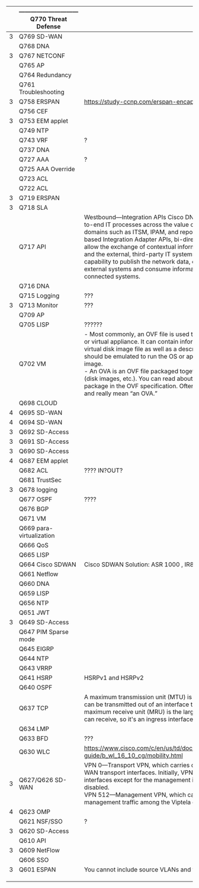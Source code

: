 |      | ——————————<br />Q770 Threat Defense |                                                              |
| ---- | ----------------------------------- | ------------------------------------------------------------ |
| 3    | Q769 SD-WAN                         |                                                              |
|      | Q768 DNA                            |                                                              |
| 3    | Q767 NETCONF                        |                                                              |
|      | Q765 AP                             |                                                              |
|      | Q764 Redundancy                     |                                                              |
|      | Q761 Troubleshooting                |                                                              |
| 3    | Q758 ERSPAN                         | https://study-ccnp.com/erspan-encapsulated-remote-span-explained/ |
|      | Q756 CEF                            |                                                              |
| 3    | Q753 EEM applet                     |                                                              |
|      | Q749 NTP                            |                                                              |
|      | Q743 VRF                            | ?                                                            |
|      | Q737 DNA                            |                                                              |
|      | Q727 AAA                            | ?                                                            |
|      | Q725 AAA Override                   |                                                              |
|      | Q723 ACL                            |                                                              |
|      | Q722 ACL                            |                                                              |
| 3    | Q719 ERSPAN                         |                                                              |
| 3    | Q718 SLA                            |                                                              |
|      | Q717 API                            | Westbound—Integration APIs Cisco DNA Center platform can power end-to-end IT processes across the value chain by integrating various domains such as ITSM, IPAM, and reporting. By leveraging the REST-based Integration Adapter APIs, bi-directional interfaces can be built to allow the exchange of contextual information between Cisco DNA Center and the external, third-party IT systems. The westbound APIs provide the capability to publish the network data, events and notifications to the external systems and consume information in Cisco DNA Center from the connected systems. |
|      | Q716 DNA                            |                                                              |
|      | Q715 Logging                        | ???                                                          |
| 3    | Q713 Monitor                        | ???                                                          |
|      | Q709 AP                             |                                                              |
|      | Q705 LISP                           | ??????                                                       |
|      | Q702 VM                             | - Most commonly, an OVF file is used to describe a single virtual machine or virtual appliance. It can contain information about the format of a virtual disk image file as well as a description of the virtual hardware that should be emulated to run the OS or application contained on such a disk image.<br />- An OVA is an OVF file packaged together with all of its supporting files (disk images, etc.). You can read about the requirements for a valid OVA package in the OVF specification. Oftentimes people will say “an OVF” and really mean “an OVA.” |
|      | Q698 CLOUD                          |                                                              |
| 4    | Q695 SD-WAN                         |                                                              |
| 4    | Q694 SD-WAN                         |                                                              |
| 3    | Q692 SD-Access                      |                                                              |
| 3    | Q691 SD-Access                      |                                                              |
| 3    | Q690  SD-Access                     |                                                              |
| 4    | Q687 EEM applet                     |                                                              |
|      | Q682 ACL                            | ???? IN?OUT?                                                 |
|      | Q681 TrustSec                       |                                                              |
| 3    | Q678 logging                        |                                                              |
|      | Q677 OSPF                           | ????                                                         |
|      | Q676 BGP                            |                                                              |
|      | Q671 VM                             |                                                              |
|      | Q669 para-virtualization            |                                                              |
|      | Q666 QoS                            |                                                              |
|      | Q665 LISP                           |                                                              |
|      | Q664 Cisco SDWAN                    | Cisco SDWAN Solution: ASR 1000 , IR8300                      |
|      | Q661 Netflow                        |                                                              |
|      | Q660 DNA                            |                                                              |
|      | Q659 LISP                           |                                                              |
|      | Q656 NTP                            |                                                              |
|      | Q651 JWT                            |                                                              |
| 3    | Q649 SD-Access                      |                                                              |
|      | Q647 PIM Sparse mode                |                                                              |
|      | Q645 EIGRP                          |                                                              |
|      | Q644 NTP                            |                                                              |
|      | Q643 VRRP                           |                                                              |
|      | Q641 HSRP                           | HSRPv1 and HSRPv2                                            |
|      | Q640 OSPF                           |                                                              |
|      | Q637 TCP                            | A maximum transmission unit (MTU) is the largest length of a packet that can be transmitted out of an interface toward a destination. <br />maximum receive unit (MRU) is the largest packet size that an interface can receive, so it's an ingress interface parameter. |
|      | Q634 LMP                            |                                                              |
|      | Q633 BFD                            | ???                                                          |
|      | Q630 WLC                            | https://www.cisco.com/c/en/us/td/docs/wireless/controller/9800/config-guide/b_wl_16_10_cg/mobility.html |
| 3    | Q627/Q626 SD-WAN                    | VPN 0—Transport VPN, which carries control traffic via the configured WAN transport interfaces. Initially, VPN 0 contains all of a device's interfaces except for the management interface, and all interfaces are disabled. <br />VPN 512—Management VPN, which carries out-of-band network management traffic among the Viptela devices in the overlay network. |
| 4    | Q623 OMP                            |                                                              |
|      | Q621 NSF/SSO                        | ?                                                            |
| 3    | Q620 SD-Access                      |                                                              |
|      | Q610 API                            |                                                              |
| 3    | Q609 NetFlow                        |                                                              |
|      | Q606 SSO                            |                                                              |
| 3    | Q601 ESPAN                          | You cannot include source VLANs and filter VLANs in the same session |
|      |                                     |                                                              |
|      |                                     |                                                              |
|      |                                     |                                                              |

